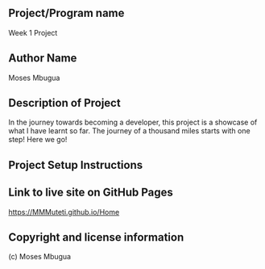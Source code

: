 ## Project/Program name
Week 1 Project

## Author Name
Moses Mbugua

## Description of Project
In the journey towards becoming a developer, this project is a showcase of what I have learnt so far. The journey of a thousand miles starts with one step! Here we go!

## Project Setup Instructions


## Link to live site on GitHub Pages
https://MMMuteti.github.io/Home

## Copyright and license information
(c) Moses Mbugua